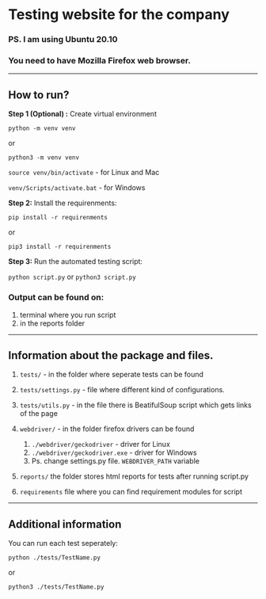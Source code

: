 # Testing website for the company

### PS. I am using Ubuntu 20.10
### You need to have Mozilla Firefox web browser.
---

## How to run?

**Step 1 (Optional) :** Create virtual environment

``python -m venv venv`` 

or 

``python3 -m venv venv``


``source venv/bin/activate`` - for Linux and Mac

``venv/Scripts/activate.bat`` - for Windows

**Step 2:** Install the requirenments:

``pip install -r requirenments`` 

or 

``pip3 install -r requirenments``

**Step 3:** Run the automated testing script:

``python script.py`` or ``python3 script.py``

### Output can be found on:
1. terminal where you run script
2. in the reports folder

---

## Information about the package and files.
1. ``tests/`` - in the folder where seperate tests can be found
2. ``tests/settings.py`` - file where different kind of configurations.
3. ``tests/utils.py`` - in the file there is BeatifulSoup script which gets links of the page
4. ``webdriver/`` - in the folder firefox drivers can be found
    
    1) ``./webdriver/geckodriver`` - driver for Linux
    2) ``./webdriver/geckodriver.exe`` - driver for Windows
    3) Ps. change settings.py file. ``WEBDRIVER_PATH`` variable
5. ``reports/`` the folder stores html reports for tests after running script.py
6. ``requirements`` file where you can find requirement modules for script

---
## Additional information

You can run each test seperately:

``python ./tests/TestName.py``

or

``python3 ./tests/TestName.py``
